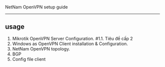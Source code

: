 NetNam OpenVPN setup guide

----
## usage
1. Mikrotik OpenVPN Server Configuration.
#1.1. Tiêu đề cấp 2
2. Windows as OpenVPN Client installation & Configuration.
3. NetNam OpenVPN topology.
4. BGP
5. Config file client
